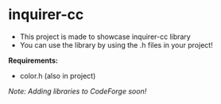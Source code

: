 # inquirer-cc

- This project is made to showcase inquirer-cc library <br>
- You can use the library by using the .h files in your project!

**Requirements:**

- color.h (also in project)

_Note: Adding libraries to CodeForge soon!_